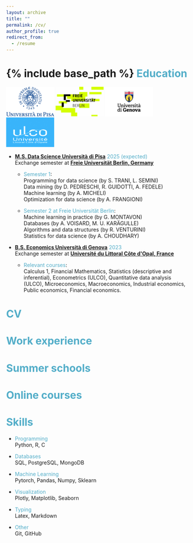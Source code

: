```yaml
---
layout: archive
title: ""
permalink: /cv/
author_profile: true
redirect_from:
  - /resume
---
```


{% include base_path %}
<span style="color:rgba(82,173,200,255)"> Education </span>
======
<img src="/images/universita-di-pisa.png" alt="MVA" width="130" height="80" /> <img src="/images/fu_logo.png" alt="MVA" width="130" height="80" /> <img src="/images/unige_logo.png" alt="MVA" width="130" height="80" /> <img src="/images/ulco_logo.jpg" alt="MVA" width="130" height="80" />

* <span style="color:rgba(82,173,200,255)">**[M.S. Data Science Università di Pisa](https://didattica.di.unipi.it/en/master-programme-in-data-science-and-business-informatics/)** 2025 (expected)</span> \
  Exchange semester at **[Freie Universität Berlin, Germany](https://www.mi.fu-berlin.de/en/data-science/index.html)**

  * <span style="color:rgba(82,173,200,255)">Semester 1</span>: \
    Programming for data science (by S. TRANI, L. SEMINI) \
    Data mining (by D. PEDRESCHI, R. GUIDOTTI, A. FEDELE) \
    Machine learning (by A. MICHELI) \
    Optimization for data science (by A. FRANGIONI)

  * <span style="color:rgba(82,173,200,255)">Semester 2 at Freie Universität Berlin</span>: \
    Machine learning in practice (by G. MONTAVON) \
    Databases (by A. VOISARD, M. U. KARÄGULLE) \
    Algorithms and data structures (by R. VENTURINI) \
    Statistics for data science (by A. CHOUDHARY)

* <span style="color:rgba(82,173,200,255)">**[B.S. Economics Università di Genova](https://corsi.unige.it/en/corsi/8699)** 2023</span> \
  Exchange semester at **[Université du Littoral Côte d'Opal, France](https://www.univ-littoral.fr/formation/offre-de-formation/licences/licence-economie-gestion/)**

  * <span style="color:rgba(82,173,200,255)">Relevant courses</span>: \
    Calculus 1, Financial Mathematics, Statistics (descriptive and inferential), Econometrics (ULCO), Quantitative data analysis (ULCO), Microeconomics, Macroeconomics, Industrial economics, Public economics, Financial economics.

<span style="color:rgba(82,173,200,255)"> CV </span>
======


<span style="color:rgba(82,173,200,255)">Work experience
======

<span style="color:rgba(82,173,200,255)">Summer schools
======

<span style="color:rgba(82,173,200,255)">Online courses
======

<span style="color:rgba(82,173,200,255)"> Skills </span>
======

* <span style="color:rgba(82,173,200,255)"> Programming </span> \
Python, R, C

* <span style="color:rgba(82,173,200,255)"> Databases </span> \
SQL, PostgreSQL, MongoDB

* <span style="color:rgba(82,173,200,255)"> Machine Learning </span> \
Pytorch, Pandas, Numpy, Sklearn

* <span style="color:rgba(82,173,200,255)"> Visualization </span> \
Plotly, Matplotlib, Seaborn

* <span style="color:rgba(82,173,200,255)"> Typing </span> \
Latex, Markdown

* <span style="color:rgba(82,173,200,255)"> Other </span> \
Git, GitHub

<!-- Publications
======
  <ul>{% for post in site.publications reversed %}
    {% include archive-single-cv.html %}
  {% endfor %}</ul>
  
Talks
======
  <ul>{% for post in site.talks reversed %}
    {% include archive-single-talk-cv.html  %}
  {% endfor %}</ul>
  
Teaching
======
  <ul>{% for post in site.teaching reversed %}
    {% include archive-single-cv.html %}
  {% endfor %}</ul> -->